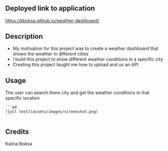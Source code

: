 # <weather-dashboard>

## Deployed link to application

https://kboksa.github.io/weather-dashboard/

## Description

- My motivation for this project was to create a weather dashboard that shows the weather in different cities
- I build this project to show different weather conditions in a specific city
- Creating this project taught me how to upload and us an API

## Usage

The user can search there city and get the weather conditions in that specific location

    ```md
    ![alt text](assets/images/screenshot.png)
    ```

## Credits

Kalina Boksa
